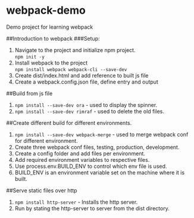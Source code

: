 # webpack-demo
Demo project for learning webpack

##Introduction to webpack
###Setup:
1. Navigate to the project and initialize npm project.<br/>
`npm init -y`
2. Install webpack to the project <br />
`npm install webpack webpack-cli --save-dev`
3. Create dist/index.html and add reference to built js file
4. Create a webpack.config.json file, define entry and output

##Build from js file
1. `npm install --save-dev ora`  - used to display the spinner.
2. `npm install --save-dev rimraf` - used to delete the old files.

##Create different build for different environments.
1. `npm install --save-dev webpack-merge` - used to merge webpack conf for 
different environment.
2. Create three webpack conf files, testing, production, development.
3. Create a config folder and add files per environment.
4. Add required environment variables to respective files.
5. Use process.env.BUILD_ENV to control which env file is used.
6. BUILD_ENV is an environment variable set on the machine where it is built.

##Serve static files over http
1. `npm install http-server` - Installs the http server.
2. Run by stating the http-server to server from the dist directory.
